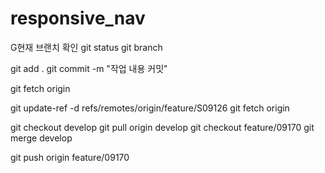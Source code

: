 # responsive_nav
G현재 브랜치 확인
git status
git branch


git add .
git commit -m "작업 내용 커밋"

git fetch origin


git update-ref -d refs/remotes/origin/feature/S09126
git fetch origin


git checkout develop
git pull origin develop
git checkout feature/09170
git merge develop

git push origin feature/09170
